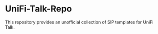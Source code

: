 # UniFi-Talk-Repo
This repository provides an unofficial collection of SIP templates for UniFi Talk.
